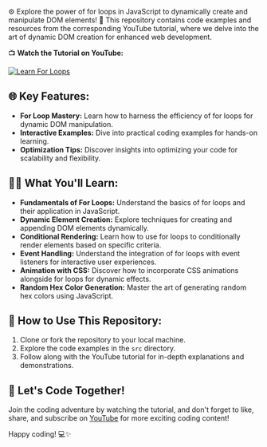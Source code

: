 

⚙️ Explore the power of for loops in JavaScript to dynamically create and manipulate DOM elements! 🔄 This repository contains code examples and resources from the corresponding YouTube tutorial, where we delve into the art of dynamic DOM creation for enhanced web development.

📺 **Watch the Tutorial on YouTube:**

[![Learn For Loops](https://img.youtube.com/vi/ZH8lBHYbDko/0.jpg)](https://www.youtube.com/watch?v=ZH8lBHYbDko)

## 🌐 Key Features:
- **For Loop Mastery:** Learn how to harness the efficiency of for loops for dynamic DOM manipulation.
- **Interactive Examples:** Dive into practical coding examples for hands-on learning.
- **Optimization Tips:** Discover insights into optimizing your code for scalability and flexibility.

## 👨‍💻 What You'll Learn:
- **Fundamentals of For Loops:** Understand the basics of for loops and their application in JavaScript.
- **Dynamic Element Creation:** Explore techniques for creating and appending DOM elements dynamically.
- **Conditional Rendering:** Learn how to use for loops to conditionally render elements based on specific criteria.
- **Event Handling:** Understand the integration of for loops with event listeners for interactive user experiences.
- **Animation with CSS:** Discover how to incorporate CSS animations alongside for loops for dynamic effects.
- **Random Hex Color Generation:** Master the art of generating random hex colors using JavaScript.

## 🚀 How to Use This Repository:
1. Clone or fork the repository to your local machine.
2. Explore the code examples in the `src` directory.
3. Follow along with the YouTube tutorial for in-depth explanations and demonstrations.

## 🎉 Let's Code Together!
Join the coding adventure by watching the tutorial, and don't forget to like, share, and subscribe on [YouTube](insert_youtube_link_here) for more exciting coding content!

Happy coding! 💻✨
